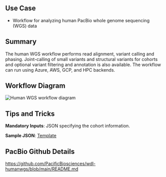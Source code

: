 ## Use Case

- Workflow for analyzing human PacBio whole genome sequencing (WGS) data

## Summary

The human WGS workflow performs read alignment, variant calling and phasing. Joint-calling of small variants and structural variants for cohorts and optional variant filtering and annotation is also available. The workflow can run using Azure, AWS, GCP, and HPC backends.

## Workflow Diagram
![Human WGS workflow diagram](/workflows/main.graphviz.svg "Human WGS workflow diagram")

## Tips and Tricks
**Mandatory Inputs**: JSON specifying the cohort information.

**Sample JSON**: [Template](workflows/input_template.json)

## PacBio Github Details

https://github.com/PacificBiosciences/wdl-humanwgs/blob/main/README.md
